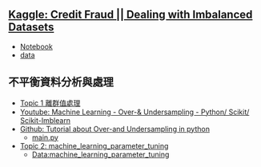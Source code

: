 ## [Kaggle: Credit Fraud || Dealing with Imbalanced Datasets](https://www.kaggle.com/janiobachmann/credit-fraud-dealing-with-imbalanced-datasets)
* [Notebook](https://github.com/jumbokh/nknu-class/blob/main/notebook/credit-fraud-dealing-with-imbalanced-datasets%20(1).ipynb)
* [data](https://drive.google.com/file/d/1289q9MP13C2FOgqU1fXGCtP3_v3GrW0J/view?usp=sharing)
## 不平衡資料分析與處理
* [Topic 1 離群值處理](https://github.com/jumbokh/nknu-class/blob/main/notebook/Topic1_Remove_Outliers.ipynb)
* [Youtube: Machine Learning - Over-& Undersampling - Python/ Scikit/ Scikit-Imblearn](https://www.youtube.com/watch?v=DQC_YE3I5ig&t=794s)
* [Github: Tutorial about Over-and Undersampling in python](https://github.com/coding-maniacs/over-under-sampling)
    * [main.py](https://github.com/coding-maniacs/over-under-sampling/blob/master/src/main.py)
* [Topic 2: machine_learning_parameter_tuning]()
    * [Data:machine_learning_parameter_tuning](https://drive.google.com/file/d/1IYlUpN7fiBV85wjgeuLi4w78ET4X0h-M/view?usp=sharing)
